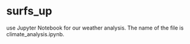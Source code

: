 # surfs_up
use Jupyter Notebook for our weather analysis. The name of the file is climate_analysis.ipynb. 
